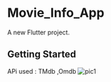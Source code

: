 # Movie_Info_App

A new Flutter project.

## Getting Started
APi used : TMdb ,Omdb
![pic1](https://user-images.githubusercontent.com/95254410/160379118-5bc09dba-29a8-488f-a6d5-878af14053ef.png)
